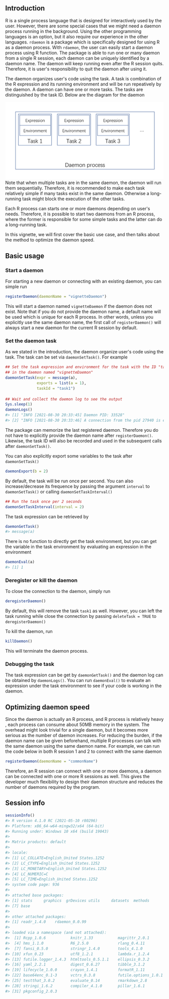 ## Introduction
R is a single process language that is designed for interactively used by the user. However, there are some special cases that we might need a daemon process running in the background. Using the other programming languages is an option, but it also require our experience in the other languages. `rdaemon` is a package which is specifically designed for using R as a daemon process. With `rdaemon`, the user can easily start a daemon process using R function. The package is able to run one or many daemon from a single R session, each daemon can be uniquely identified by a daemon name. The daemon will keep running even after the R session quits. Therefore, it is user's responsibility to quit the daemon after using it.

The daemon organizes user's code using the task. A task is combination of the R expression and its running environment and will be run repeatively by the daemon. A daemon can have one or more tasks. The tasks are distinguished by the task ID. Below are the diagram for the daemon

![](vignettes/daemon_structure.jpg)
Note that when multiple tasks are in the same daemon, the daemon will run them sequentially. Therefore, it is recommended to make each task relatively simple if many tasks exist in the same daemon. Otherwise a long-running task might block the execution of the other tasks.

Each R process can starts one or more daemons depending on user's needs. Therefore, it is possible to start two daemons from an R process, where the former is responsible for some simple tasks and the latter can do a long-running task.

In this vignette, we will first cover the basic use case, and then talks about the method to optimize the daemon speed.

## Basic usage
### Start a daemon
For starting a new daemon or connecting with an existing daemon, you can simple run

```r
registerDaemon(daemonName = "vignetteDaemon")
```
This will start a daemon named `vignetteDaemon` if the daemon does not exist. Note that if you do not provide the daemon name, a default name will be used which is unique for each R process. In other words, unless you explicitly use the same daemon name, the first call of `registerDaemon()` will always start a new daemon for the current R session by default.


### Set the daemon task
As we stated in the introduction, the daemon organize user's code using the task. The task can be set via `daemonSetTask()`. For example

```r
## Set the task expression and environment for the task with the ID "task1"
## in the daemon named "vignetteDaemon"
daemonSetTask(expr = message(a), 
              exports = list(a = 1),
              taskId = "task1")

## Wait and collect the daemon log to see the output
Sys.sleep(1)
daemonLogs()
#> [1] "INFO [2021-08-30 20:33:45] Daemon PID: 33528"                             
#> [2] "INFO [2021-08-30 20:33:46] A connection from the pid 27940 is established"
```
The package can memorize the last registered daemon. Therefore you do not have to explicitly provide the daemon name after `registerDaemon()`. Likewise, the task ID will also be recorded and used in the subsequent calls after `daemonSetTask()`.

You can also explicitly export some variables to the task after `daemonSetTask()`

```r
daemonExport(b = 2)
```

By default, the task will be run once per second. You can also increase/decrease its frequence by passing the argument `interval` to `daemonSetTask()` or calling `daemonSetTaskInterval()`

```r
## Run the task once per 2 seconds
daemonSetTaskInterval(interval = 2)
```

The task expression can be retrieved by 

```r
daemonGetTask()
#> message(a)
```

There is no function to directly get the task environment, but you can get the variable in the task environment by evaluating an expression in the environment

```r
daemonEval(a)
#> [1] 1
```

### Deregister or kill the daemon
To close the connection to the daemon, simply run

```r
deregisterDaemon()
```
By default, this will remove the task `task1` as well. However, you can left the task running while close the connection by passing `deleteTask = TRUE` to `deregisterDaemon()`

To kill the daemon, run

```r
killDaemon()
```
This will terminate the daemon process.

### Debugging the task
The task expression can be get by `daemonGetTask()` and the daemon log can be obtained by `daemonLogs()`. You can run `daemonEval()` to evaluate an expression under the task environment to see if your code is working in the daemon.


## Optimizing daemon speed
Since the daemon is actually an R process, and R process is relatively heavy , each process can consume about 50MB memory in the system. The overhead might look trivial for a single daemon, but it becomes more serious as the number of daemon increases. For reducing the burden, if the daemon name can be given beforehand, multiple R processes can talk with the same daemon using the same daemon name. For example, we can run the code below in both R session 1 and 2 to connect with the same daemon

```r
registerDaemon(daemonName = "commonName")
```
Therefore, an R session can connect with one or more daemons, a daemon can be connected with one or more R sessions as well. This gives the developer much flexibility to design their daemon structure and reduces the number of daemons required by the program.

## Session info

```r
sessionInfo()
#> R version 4.1.0 RC (2021-05-10 r80296)
#> Platform: x86_64-w64-mingw32/x64 (64-bit)
#> Running under: Windows 10 x64 (build 19043)
#> 
#> Matrix products: default
#> 
#> locale:
#> [1] LC_COLLATE=English_United States.1252 
#> [2] LC_CTYPE=English_United States.1252   
#> [3] LC_MONETARY=English_United States.1252
#> [4] LC_NUMERIC=C                          
#> [5] LC_TIME=English_United States.1252    
#> system code page: 936
#> 
#> attached base packages:
#> [1] stats     graphics  grDevices utils     datasets  methods  
#> [7] base     
#> 
#> other attached packages:
#> [1] readr_1.4.0    rdaemon_0.0.99
#> 
#> loaded via a namespace (and not attached):
#>  [1] Rcpp_1.0.6           knitr_1.33           magrittr_2.0.1      
#>  [4] hms_1.1.0            R6_2.5.0             rlang_0.4.11        
#>  [7] fansi_0.5.0          stringr_1.4.0        tools_4.1.0         
#> [10] xfun_0.23            utf8_1.2.1           lambda.r_1.2.4      
#> [13] futile.logger_1.4.3  htmltools_0.5.1.1    ellipsis_0.3.2      
#> [16] yaml_2.2.1           digest_0.6.27        tibble_3.1.2        
#> [19] lifecycle_1.0.0      crayon_1.4.1         formatR_1.11        
#> [22] base64enc_0.1-3      vctrs_0.3.8          futile.options_1.0.1
#> [25] testthat_3.0.2       evaluate_0.14        rmarkdown_2.8       
#> [28] stringi_1.6.2        compiler_4.1.0       pillar_1.6.1        
#> [31] pkgconfig_2.0.3
```
